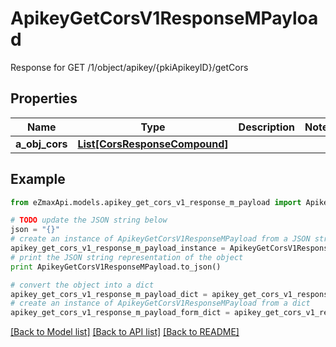 # ApikeyGetCorsV1ResponseMPayload

Response for GET /1/object/apikey/{pkiApikeyID}/getCors

## Properties
Name | Type | Description | Notes
------------ | ------------- | ------------- | -------------
**a_obj_cors** | [**List[CorsResponseCompound]**](CorsResponseCompound.md) |  | 

## Example

```python
from eZmaxApi.models.apikey_get_cors_v1_response_m_payload import ApikeyGetCorsV1ResponseMPayload

# TODO update the JSON string below
json = "{}"
# create an instance of ApikeyGetCorsV1ResponseMPayload from a JSON string
apikey_get_cors_v1_response_m_payload_instance = ApikeyGetCorsV1ResponseMPayload.from_json(json)
# print the JSON string representation of the object
print ApikeyGetCorsV1ResponseMPayload.to_json()

# convert the object into a dict
apikey_get_cors_v1_response_m_payload_dict = apikey_get_cors_v1_response_m_payload_instance.to_dict()
# create an instance of ApikeyGetCorsV1ResponseMPayload from a dict
apikey_get_cors_v1_response_m_payload_form_dict = apikey_get_cors_v1_response_m_payload.from_dict(apikey_get_cors_v1_response_m_payload_dict)
```
[[Back to Model list]](../README.md#documentation-for-models) [[Back to API list]](../README.md#documentation-for-api-endpoints) [[Back to README]](../README.md)



